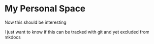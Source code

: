 # My Personal Space

Now this should be interesting

I just want to know if this can be tracked with git and yet excluded from mkdocs